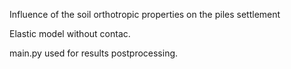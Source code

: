 Influence of the soil orthotropic properties on the piles settlement

Elastic model without contac. 

main.py used for results postprocessing. 
